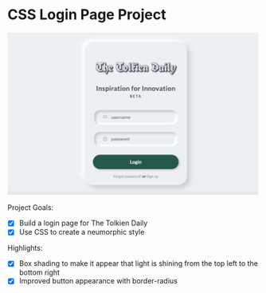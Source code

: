 # CSS Login Page Project

![Image](TheTolkienDailyLoginPhoto.png)

Project Goals:
- [x] Build a login page for The Tolkien Daily
- [x] Use CSS to create a neumorphic style

Highlights:
- [x] Box shading to make it appear that light is shining from the top left to the bottom right
- [x] Improved button appearance with border-radius
